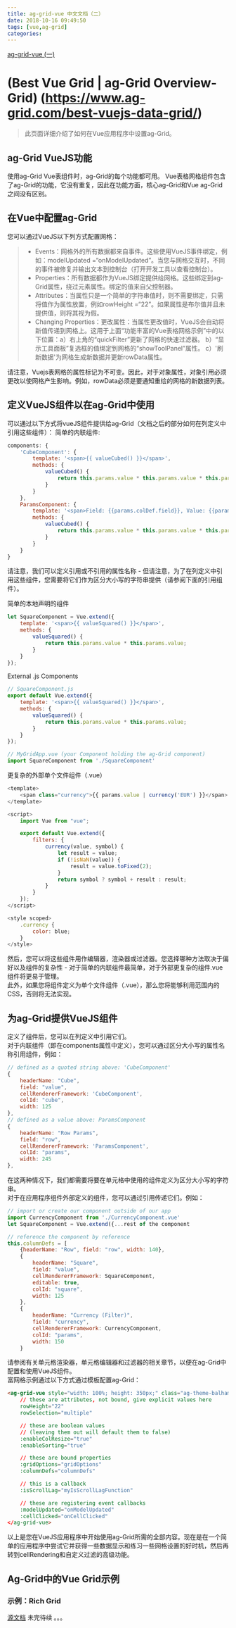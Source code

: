 ```yaml
---
title: ag-grid-vue 中文文档（二）
date: 2018-10-16 09:49:50
tags: [vue,ag-grid]
categories: 
---
```

<link rel="stylesheet" href="https://at.alicdn.com/t/font_798158_wn4udd6bx9.css">

[ ag-grid-vue (一)](https://yuguo.site/2018/10/15/ag-grid-vue-%E4%B8%AD%E6%96%87%E6%96%87%E6%A1%A3%EF%BC%88%E4%B8%80%EF%BC%89/#more)
# (Best Vue Grid | ag-Grid Overview-Grid) (https://www.ag-grid.com/best-vuejs-data-grid/)
> 此页面详细介绍了如何在Vue应用程序中设置ag-Grid。


## ag-Grid VueJS功能
使用ag-Grid Vue表组件时，ag-Grid的每个功能都可用。 Vue表格网格组件包含了ag-Grid的功能，它没有重复，因此在功能方面，核心ag-Grid和Vue ag-Grid之间没有区别。
## 在Vue中配置ag-Grid
您可以通过VueJS以下列方式配置网格：
>* Events：网格外的所有数据都来自事件。这些使用VueJS事件绑定，例如：modelUpdated =“onModelUpdated”。当您与网格交互时，不同的事件被修复并输出文本到控制台（打开开发工具以查看控制台）。
>* Properties：所有数据都作为VueJS绑定提供给网格。这些绑定到ag-Grid属性，绕过元素属性。绑定的值来自父控制器。
>* Attributes：当属性只是一个简单的字符串值时，则不需要绑定，只需将值作为属性放置，例如rowHeight =“22”。如果属性是布尔值并且未提供值，则将其视为假。
>* Changing Properties：更改属性：当属性更改值时，VueJS会自动将新值传递到网格上。这用于上面“功能丰富的Vue表格网格示例”中的以下位置：a）右上角的“quickFilter”更新了网格的快速过滤器。 b）“显示工具面板”复选框的值绑定到网格的“showToolPanel”属性。 c）'刷新数据'为网格生成新数据并更新rowData属性。

请注意，Vuejs表网格的属性标记为不可变。因此，对于对象属性，对象引用必须更改以使网格产生影响。例如，rowData必须是要通知重绘的网格的新数据列表。

## 定义VueJS组件以在ag-Grid中使用
可以通过以下方式将vueJS组件提供给ag-Grid（文档之后的部分如何在列定义中引用这些组件）：
简单的内联组件:
```js
components: {
    'CubeComponent': {
        template: '<span>{{ valueCubed() }}</span>',
        methods: {
            valueCubed() {
                return this.params.value * this.params.value * this.params.value;
            }
        }
    },
    ParamsComponent: {
        template: '<span>Field: {{params.colDef.field}}, Value: {{params.value}}</span>',
        methods: {
            valueCubed() {
                return this.params.value * this.params.value * this.params.value;
            }
        }
    }
}
```
请注意，我们可以定义引用或不引用的属性名称 - 但请注意，为了在列定义中引用这些组件，您需要将它们作为区分大小写的字符串提供（请参阅下面的引用组件）。

简单的本地声明的组件
```js
let SquareComponent = Vue.extend({
    template: '<span>{{ valueSquared() }}</span>',
    methods: {
        valueSquared() {
            return this.params.value * this.params.value;
        }
    }
});
```
External .js Components
```js
// SquareComponent.js
export default Vue.extend({
    template: '<span>{{ valueSquared() }}</span>',
    methods: {
        valueSquared() {
            return this.params.value * this.params.value;
        }
    }
});

// MyGridApp.vue (your Component holding the ag-Grid component)
import SquareComponent from './SquareComponent'
```
更复杂的外部单个文件组件（.vue）
```js
<template>
    <span class="currency">{{ params.value | currency('EUR') }}</span>
</template>

<script>
    import Vue from "vue";

    export default Vue.extend({
        filters: {
            currency(value, symbol) {
                let result = value;
                if (!isNaN(value)) {
                    result = value.toFixed(2);
                }
                return symbol ? symbol + result : result;
            }
        }
    });
</script>

<style scoped>
    .currency {
        color: blue;
    }
</style>
```
然后，您可以将这些组件用作编辑器，渲染器或过滤器。您选择哪种方法取决于偏好以及组件的复杂性 - 对于简单的内联组件最简单，对于外部更复杂的组件.vue组件将更易于管理。
<br>
此外，如果您将组件定义为单个文件组件（.vue），那么您将能够利用范围内的CSS，否则将无法实现。
## 为ag-Grid提供VueJS组件
定义了组件后，您可以在列定义中引用它们。
<br>
对于内联组件（即在components属性中定义），您可以通过区分大小写的属性名称引用组件，例如：
```js
// defined as a quoted string above: 'CubeComponent'
{
    headerName: "Cube",
    field: "value",
    cellRendererFramework: 'CubeComponent',
    colId: "cube",
    width: 125
},
// defined as a value above: ParamsComponent
{
    headerName: "Row Params",
    field: "row",
    cellRendererFramework: 'ParamsComponent',
    colId: "params",
    width: 245
},
```
在这两种情况下，我们都需要将要在单元格中使用的组件定义为区分大小写的字符串。
<br>
对于在应用程序组件外部定义的组件，您可以通过引用传递它们。例如：
```js
// import or create our component outside of our app
import CurrencyComponent from './CurrencyComponent.vue'
let SquareComponent = Vue.extend({...rest of the component

// reference the component by reference
this.columnDefs = [
    {headerName: "Row", field: "row", width: 140},
    {
        headerName: "Square",
        field: "value",
        cellRendererFramework: SquareComponent,
        editable: true,
        colId: "square",
        width: 125
    },
    {
        headerName: "Currency (Filter)",
        field: "currency",
        cellRendererFramework: CurrencyComponent,
        colId: "params",
        width: 150
    }
```
请参阅有关单元格渲染器，单元格编辑器和过滤器的相关章节，以便在ag-Grid中配置和使用VueJS组件。
<br>
富网格示例通过以下方式通过模板配置ag-Grid：
```html
<ag-grid-vue style="width: 100%; height: 350px;" class="ag-theme-balham"
    // these are attributes, not bound, give explicit values here
    rowHeight="22"
    rowSelection="multiple"

    // these are boolean values
    // (leaving them out will default them to false)
    :enableColResize="true"
    :enableSorting="true"

    // these are bound properties
    :gridOptions="gridOptions"
    :columnDefs="columnDefs"

    // this is a callback
    :isScrollLag="myIsScrollLagFunction"

    // these are registering event callbacks
    :modelUpdated="onModelUpdated"
    :cellClicked="onCellClicked"
</ag-grid-vue>
```
以上是您在VueJS应用程序中开始使用ag-Grid所需的全部内容。现在是在一个简单的应用程序中尝试它并获得一些数据显示和练习一些网格设置的好时机，然后再转到cellRendering和自定义过滤的高级功能。
## Ag-Grid中的Vue Grid示例
### 示例：Rich Grid
[源文档](https://www.ag-grid.com/best-vuejs-data-grid/#example-rich-grid-without-components)
未完待续 。。。